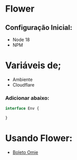 # Flower

## Configuração Inicial:
- Node 18
- NPM

# Variáveis de; 

- Ambiente
- Cloudflare

### Adicionar abaixo:

```typescript
interface Env {
    
}
```

# Usando Flower:
- [Boleto Omie](https://github.com/frkr/omie-boleto)
